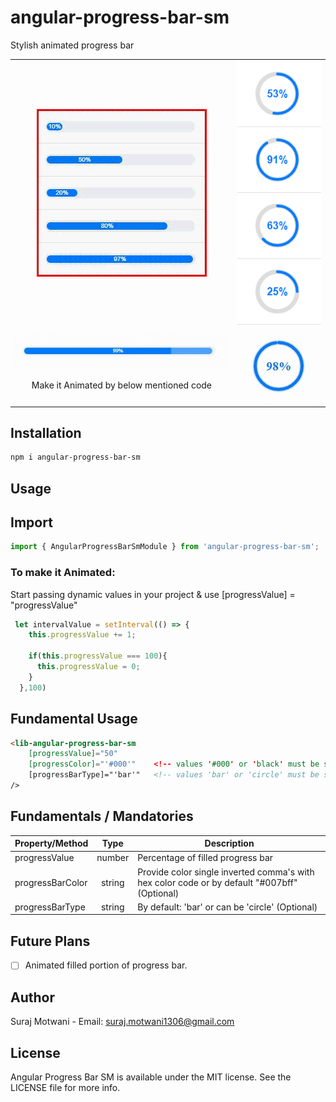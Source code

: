 # angular-progress-bar-sm
Stylish animated progress bar
<br/>

<table>
  <tr>
    <td align="center">
      <img alt="Angular Progress Bar SM"
        src="projects/angular-progress-bar-sm/src/lib/Screenshots/progress.gif" />
    </td>
    <td align="center">
      <img alt="Angular Progress Bar SM"
        src="projects/angular-progress-bar-sm/src/lib/Screenshots/circular.PNG" />
    </td>
   </tr>
   <tr>
    <td align="center">
      <img alt="Angular Progress Bar SM"
        src="projects/angular-progress-bar-sm/src/lib/Screenshots/bar-animated.gif" />
        <p align="center">Make it Animated by below mentioned code</p>
    </td>
    <td align="center">
      <img alt="Angular Progress Bar SM"
        src="projects/angular-progress-bar-sm/src/lib/Screenshots/circle-animated.gif" />
    </td>
   </tr>
</table>

## Installation

```sh
npm i angular-progress-bar-sm
```

## Usage

## Import
```ts
import { AngularProgressBarSmModule } from 'angular-progress-bar-sm';
```

### To make it Animated:
Start passing dynamic values in your project & use [progressValue] = "progressValue"

```ts
 let intervalValue = setInterval(() => {
    this.progressValue += 1;

    if(this.progressValue === 100){
      this.progressValue = 0;
    }
  },100)
```

## Fundamental Usage
```html
<lib-angular-progress-bar-sm 
    [progressValue]="50" 
    [progressColor]="'#000'"    <!-- values '#000' or 'black' must be string -->
    [progressBarType]="'bar'"   <!-- values 'bar' or 'circle' must be string -->
/>
```

## Fundamentals / Mandatories

| Property/Method       |  Type   | Description                                                             |
| ----------------------| :-----: | -------------------------------------------------------------------------------------------- |
| progressValue         | number  | Percentage of filled progress bar                                                            |
| progressBarColor      | string  | Provide color single inverted comma's with hex color code or by default "#007bff" (Optional) |
| progressBarType       | string  | By default: 'bar' or can be 'circle' (Optional)                                              |


## Future Plans
- [ ] Animated filled portion of progress bar.

## Author
Suraj Motwani - Email: suraj.motwani1306@gmail.com

## License

Angular Progress Bar SM is available under the MIT license. See the LICENSE file for more info.


